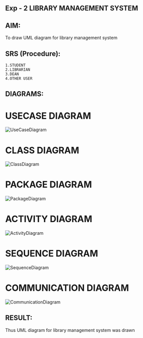 ## Exp - 2 LIBRARY MANAGEMENT SYSTEM

## AIM:
To draw UML diagram for library management system

## SRS (Procedure):
```
1.STUDENT
2.LIBRARIAN
3.DEAN
4.OTHER USER
```

## DIAGRAMS:
# USECASE DIAGRAM
![UseCaseDiagram](https://github.com/user-attachments/assets/81cbd039-92e8-4b0c-bee1-d04d6721f067)

# CLASS DIAGRAM
![ClassDiagram](https://github.com/user-attachments/assets/529f938e-bcd4-4605-a3e3-6f587221cba1)

# PACKAGE DIAGRAM
![PackageDiagram](https://github.com/user-attachments/assets/7d8ad746-582e-4b73-8eb3-39f23aca6b2e)

# ACTIVITY DIAGRAM
![ActivityDiagram](https://github.com/user-attachments/assets/b48f0cc1-263f-4c67-a801-5e82b93063ed)

# SEQUENCE DIAGRAM
![SequenceDiagram](https://github.com/user-attachments/assets/8e52a713-728e-4e60-af52-165937a4b115)

# COMMUNICATION DIAGRAM
![CommunicationDiagram](https://github.com/user-attachments/assets/17339948-2aa7-471b-8416-ac8a5d307561)

## RESULT:
Thus UML diagram for library management system was drawn
